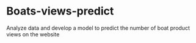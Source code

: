 # Boats-views-predict
Analyze data and develop a model to predict the number of boat product views on the website

